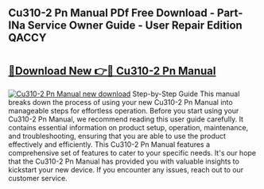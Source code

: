 ## Cu310-2 Pn Manual PDf Free Download - Part-INa Service Owner Guide - User Repair Edition QACCY

# <h2><a href="http://cf23468.oget.top/?id=Cu310-2+Pn+Manual">🔗Download New 👉🔴 Cu310-2 Pn Manual</a></h2>

[![Cu310-2 Pn Manual new download](https://i.imgur.com/5g1atiW.png)](http://cf23468.oget.top/?id=Cu310-2+Pn+Manual)
Step-by-Step Guide This manual breaks down the process of using your new Cu310-2 Pn Manual into manageable steps for effortless operation. Before you start using your Cu310-2 Pn Manual, we recommend reading this user guide carefully. It contains essential information on product setup, operation, maintenance, and troubleshooting, ensuring that you are able to use the product effectively and efficiently. This Cu310-2 Pn Manual features a comprehensive set of features to cater to your specific needs. It's our hope that the Cu310-2 Pn Manual has provided you with valuable insights to kickstart your new device. If you encounter any issues, reach out to our customer service.
